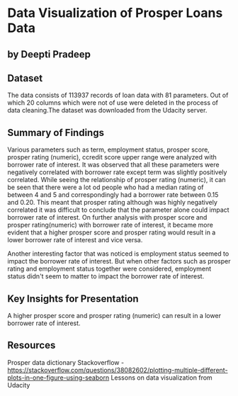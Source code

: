 # Data Visualization of Prosper Loans Data
## by Deepti Pradeep


## Dataset
The data consists of 113937 records of loan data with 81 parameters. Out of which 20 columns which were not of use were deleted in the process of data cleaning.The dataset was downloaded from the Udacity server.


## Summary of Findings

Various parameters such as term, employment status, prosper score, prosper rating (numeric), ccredit score upper range were analyzed with borrower rate of interest. It was observed that all these parameters were negatively correlated with borrower rate except term was slightly positively correlated. While seeing the relationship of prosper rating (numeric), it can be seen that there were a lot od people who had a median rating of between 4 and 5 and correspondingly had a borrower rate between 0.15 and 0.20. This meant that prosper rating although was highly negatively correlated it was difficult to conclude that the parameter alone could impact borrower rate of interest. On further analysis with prosper score and prosper rating(numeric) with borrower rate of interest, it became more evident that a higher prosper score and prosper rating would result in a lower borrower rate of interest and vice versa.

Another interesting factor that was noticed is employment status seemed to impact the borrower rate of interest. But when other factors such as prosper rating and employment status together were considered, employment status didn't seem to matter to impact the borrower rate of interest.


## Key Insights for Presentation

A higher prosper score and prosper rating (numeric) can result in a lower borrower rate of interest.


## Resources
Prosper data dictionary
Stackoverflow - https://stackoverflow.com/questions/38082602/plotting-multiple-different-plots-in-one-figure-using-seaborn
Lessons on data visualization from Udacity